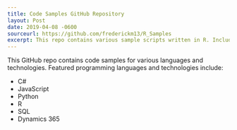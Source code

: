 ```yaml
---
title: Code Samples GitHub Repository
layout: Post
date: 2019-04-08 -0600
sourceurl: https://github.com/frederickm13/R_Samples
excerpt: This repo contains various sample scripts written in R. Included are scripts to assist in creating data visualizations.
---
```


This GitHub repo contains code samples for various languages and technologies.
Featured programming languages and technologies include:
- C#
- JavaScript
- Python
- R
- SQL
- Dynamics 365